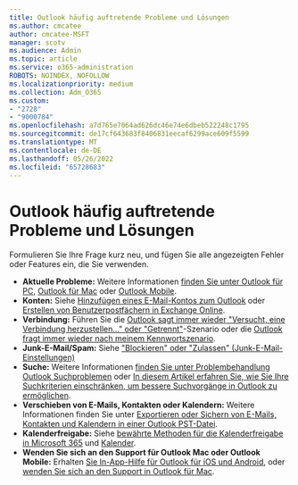 ```yaml
---
title: Outlook häufig auftretende Probleme und Lösungen
ms.author: cmcatee
author: cmcatee-MSFT
manager: scotv
ms.audience: Admin
ms.topic: article
ms.service: o365-administration
ROBOTS: NOINDEX, NOFOLLOW
ms.localizationpriority: medium
ms.collection: Adm_O365
ms.custom:
- "2728"
- "9000784"
ms.openlocfilehash: a7d765e7064ad626dc46e74e6dbeb522248c1795
ms.sourcegitcommit: de17cf643683f8406831eecaf6299ace609f5599
ms.translationtype: MT
ms.contentlocale: de-DE
ms.lasthandoff: 05/26/2022
ms.locfileid: "65728683"
---
```

# <a name="outlook-common-issues-and-resolutions"></a>Outlook häufig auftretende Probleme und Lösungen

Formulieren Sie Ihre Frage kurz neu, und fügen Sie alle angezeigten Fehler oder Features ein, die Sie verwenden.

- **Aktuelle Probleme:** Weitere Informationen [finden Sie unter Outlook für PC](https://support.office.com/article/ecf61305-f84f-4e13-bb73-95a214ac1230), [Outlook für Mac](https://support.office.com/article/54afa5e3-db38-422a-9d94-3b55330ded8e) oder [Outlook Mobile](https://support.office.com/article/a264ef01-9c88-48fb-9285-7017e4f31f02).
- **Konten:**  Siehe [Hinzufügen eines E-Mail-Kontos zum Outlook](https://support.office.com/article/6e27792a-9267-4aa4-8bb6-c84ef146101b) oder [Erstellen von Benutzerpostfächern in Exchange Online](https://docs.microsoft.com/Exchange/recipients-in-exchange-online/create-user-mailboxes).
- **Verbindung:**  Führen Sie die [Outlook sagt immer wieder "Versucht, eine Verbindung herzustellen..." oder "Getrennt"](https://aka.ms/SaRA-OutlookDisconnect)-Szenario oder die [Outlook fragt immer wieder nach meinem Kennwortszenario](https://aka.ms/SaRA-OutlookPwdPrompt).
- **Junk-E-Mail/Spam:**  Siehe ["Blockieren" oder "Zulassen" (Junk-E-Mail-Einstellungen)](https://support.microsoft.com/office/block-or-allow-junk-email-settings-48c9f6f7-2309-4f95-9a4d-de987e880e46)
- **Suche:**  Weitere Informationen [finden Sie unter Problembehandlung Outlook Suchproblemen](https://support.office.com/article/2556b11f-f4d8-46be-b0a7-de33a3f4f066) oder [In diesem Artikel erfahren Sie, wie Sie Ihre Suchkriterien einschränken, um bessere Suchvorgänge in Outlook zu ermöglichen](https://support.office.com/article/D824D1E9-A255-4C8A-8553-276FB895A8DA).
- **Verschieben von E-Mails, Kontakten oder Kalendern:**  Weitere Informationen finden Sie unter [Exportieren oder Sichern von E-Mails, Kontakten und Kalendern in einer Outlook PST-Datei](https://support.office.com/article/14252b52-3075-4e9b-be4e-ff9ef1068f91).
- **Kalenderfreigabe:**  Siehe [bewährte Methoden für die Kalenderfreigabe in Microsoft 365](https://support.office.com/article/b576ecc3-0945-4d75-85f1-5efafb8a37b4) und [Kalender](https://support.office.com/article/D93F72D3-2361-4E0D-8D6A-5C4939C17F39).
- **Wenden Sie sich an den Support für Outlook Mac oder Outlook Mobile:** Erhalten [Sie In-App-Hilfe für Outlook für iOS und Android](https://support.office.com/article/218a22d1-9fa5-4889-b689-de1c63493243), oder [wenden Sie sich an den Support in Outlook für Mac](https://support.office.com/article/d0410177-8e65-4487-93f7-206a3a3d71a8).
